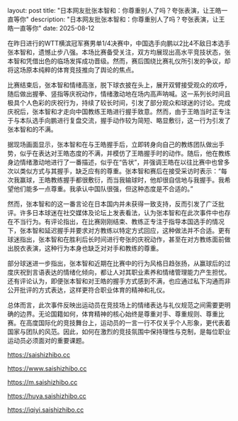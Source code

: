 layout: post title: "日本网友批张本智和：你尊重别人了吗？夸张表演，让王皓一直等你" description: "日本网友批张本智和：你尊重别人了吗？夸张表演，让王皓一直等你" date: 2025-08-12

在昨日进行的WTT横滨冠军赛男单1/4决赛中，中国选手向鹏以2比4不敌日本选手张本智和，遗憾止步八强。本场比赛备受关注，双方均展现出高水平竞技状态，张本智和凭借出色的临场发挥成功晋级。然而，赛后围绕比赛礼仪所引发的争议，却将这场原本纯粹的体育竞技推向了舆论的焦点。

比赛结束后，张本智和情绪高涨，脱下球衣披在头上，展开双臂接受观众的欢呼，随后做出握拳、竖指等庆祝动作，情绪激动地在场内高声呐喊。这一系列长时间且极具个人色彩的庆祝行为，持续了较长时间，引发了部分观众和球迷的讨论。完成庆祝后，张本智和才走向中国教练王皓进行握手致意。然而，由于王皓当时正专注于与本队选手向鹏进行复盘交流，握手动作较为简短、略显敷衍，这一行为引发了张本智和的不满。

据现场画面显示，张本智和在与王皓握手后，立即转身向自己的教练团队做出手势，似乎在表达对王皓态度的不满，并模仿了王皓握手时的动作。随后，他在教练身边情绪激动地进行了一番描述，似乎在“告状”，并强调王皓在以往比赛中也曾多次以类似方式与其握手，缺乏应有的尊重。张本智和赛后在接受采访时表示：“每次我赢球，王皓教练握手都很敷衍，而当我输球时，他却很自信地与我握手。我希望他们能多一点尊重。我承认中国队很强，但这种态度是不合适的。”

然而，张本智和的这一番言论在日本国内并未获得一致支持，反而引发了广泛批评。许多日本球迷在社交媒体及论坛上发表看法，认为张本智和在此次事件中也存在不当行为。有评论指出，在比赛刚刚结束、教练正专注于指导本国选手的情况下，张本智和延迟握手并要求对方教练以特定方式回应，这种做法并不合适。更有球迷指出，张本智和在胜利后长时间进行夸张的庆祝动作，甚至在对方教练面前做出脱衣表演，这种行为本身也缺乏对对手和教练的尊重。

部分球迷进一步指出，张本智和近期在比赛中的行为风格日趋张扬，从赢球后的过度庆祝到言语表达的情绪化倾向，都让人对其职业素养和情绪管理能力产生担忧。还有评论认为，即便张本智和对王皓的握手方式感到不满，也应通过私下沟通而非公开批评的方式表达，这样更符合职业体育的精神和礼仪。

总体而言，此次事件反映出运动员在竞技场上的情绪表达与礼仪规范之间需要更明确的边界。无论国籍如何，体育精神的核心始终是尊重对手、尊重规则、尊重比赛。在高度国际化的竞技舞台上，运动员的一言一行不仅关乎个人形象，更代表着国家与团队的风范。因此，如何在激烈的竞技氛围中保持理性与克制，是每位职业运动员必须面对的重要课题。

https://saishizhibo.cc

https://www.saishizhibo.cc

https://m.saishizhibo.cc

https://huya.saishizhibo.cc

https://iqiyi.saishizhibo.cc